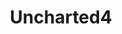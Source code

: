 ---
weight: 48
images:
- https://res.cloudinary.com/lrmn/image/upload/v1687448685/VIRTUAL-PHOTOGRAPHY/uncharted4/uncharted4-lrmn1_yrkzjk.jpg
title: Uncharted4
tags:
- outdoors
- all
---